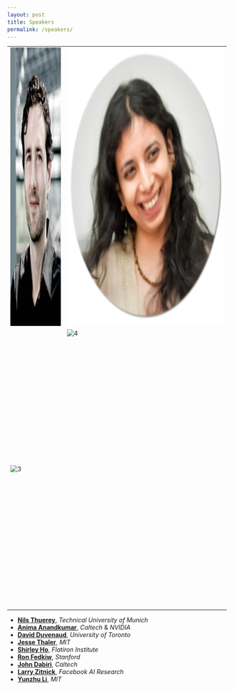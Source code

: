 ```yaml
---
layout: post
title: Speakers
permalink: /speakers/
---
```


<table>
  <tr>
    <td> <img src="https://github.com/SimDL/SimDL.github.io/blob/main/images/Nils_Thuerey.jpg?raw=true"  alt="1" width = 360px height = 640px ></td>
    <td><img src="https://github.com/SimDL/SimDL.github.io/blob/main/images/Anima.png?raw=True" alt="2" width = 360px height = 640px></td>
   </tr> 
   <tr>
      <td><img src="./Scshot/cab_arrived.png" alt="3" width = 360px height = 640px></td>
      <td><img src="./Scshot/trip_end.png" align="right" alt="4" width = 360px height = 640px>
  </td>
  </tr>
</table>


- [**Nils Thuerey**](https://ge.in.tum.de/about/n-thuerey/), *Technical University of Munich*
- [**Anima Anandkumar**](http://tensorlab.cms.caltech.edu/users/anima/), *Caltech* & *NVIDIA*
- [**David Duvenaud**](http://www.cs.toronto.edu/~duvenaud/), *University of Toronto*
- [**Jesse Thaler**](http://www.jthaler.net/doku.php), *MIT*
- [**Shirley Ho**](https://www.cmu.edu/physics/people/faculty/ho.html), *Flatiron Institute*
- [**Ron Fedkiw**](http://physbam.stanford.edu/~fedkiw/), *Stanford*
- [**John Dabiri**](http://dabirilab.com/dabiri), *Caltech*
- [**Larry Zitnick**](http://larryzitnick.org/), *Facebook AI Research*
- [**Yunzhu Li**](https://people.csail.mit.edu/liyunzhu/), *MIT*

